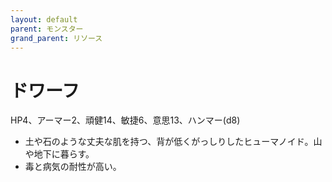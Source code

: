 ```yaml
---
layout: default
parent: モンスター
grand_parent: リソース
---
```


# ドワーフ

HP4、アーマー2、頑健14、敏捷6、意思13、ハンマー(d8)

- 土や石のような丈夫な肌を持つ、背が低くがっしりしたヒューマノイド。山や地下に暮らす。
- 毒と病気の耐性が高い。
